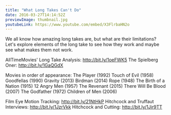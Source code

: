 ```yaml
---
title: "What Long Takes Can't Do"
date: 2016-03-27T14:14:52Z
previewImage: thumbnail.jpg
youtubeLink: https://www.youtube.com/embed/X3FlrbaHN2o
---
```


We all know how amazing long takes are, but what are their limitations? Let's explore elements of the long take to see how they work and maybe see what makes them not work.

AllTimeMovies' Long Take Analysis: http://bit.ly/1oeFWK5
The Spielberg Oner: http://bit.ly/1GaQGdX

Movies in order of appearance:
The Player (1992)
Touch of Evil (1958)
Goodfellas (1990)
Gravity (2013)
Birdman (2014)
Rope (1948)
The Birth of a Nation (1915)
12 Angry Men (1957)
The Revenant (2015)
There Will Be Blood (2007)
The Godfather (1972)
Children of Men (2006)

Film Eye Motion Tracking: http://bit.ly/21NtHkP
Hitchcock and Truffaut Interviews: http://bit.ly/1JzrVkk
Hitchcock and Cutting: http://bit.ly/1Jir9TT